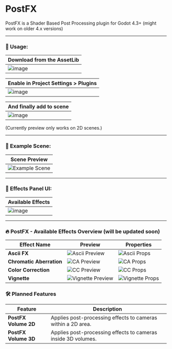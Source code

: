 # PostFX

PostFX is a Shader Based Post Processing plugin for Godot 4.3+ (might work on older 4.x versions)

---

### 🏁 Usage:

| Download from the AssetLib |
|-----------|
| ![image](https://github.com/user-attachments/assets/c6e5ec4f-4c9f-4eff-a608-fbad250f8cec) |

| Enable in Project Settings > Plugins |
|-----------|
| ![image](https://github.com/user-attachments/assets/b0ae2119-888e-4e68-97e8-b50f57c017a6) |


| And finally add to scene |
|-----------|
| ![image](https://github.com/user-attachments/assets/932db706-60c8-43f4-89f4-7eb7f6287cfe) |

(Currently preview only works on 2D scenes.)

---

### 🧪 Example Scene:

| Scene Preview |
|---------------|
| ![Example Scene](https://github.com/user-attachments/assets/cbca59c7-a5a1-4c89-99c5-e77fd5e52bc3) |

---

### 🧩 Effects Panel UI:

| Available Effects |
|------------|
| ![image](https://github.com/user-attachments/assets/5e1e1d59-f036-45b2-9299-87f90f8169bc) |

---


### 🔥 PostFX - Available Effects Overview (will be updated soon)

| Effect Name             | Preview                                                                                       | Properties                                                                                  |
|-------------------------|-----------------------------------------------------------------------------------------------|---------------------------------------------------------------------------------------------|
| **Ascii FX**            | ![Ascii Preview](https://github.com/user-attachments/assets/41b7a9de-372e-4d3c-8ec2-bb7da81bf7a4) | ![Ascii Props](https://github.com/user-attachments/assets/11f8d4a5-4aae-4c48-8079-c0f9e278c045) |
| **Chromatic Aberration**| ![CA Preview](https://github.com/user-attachments/assets/0b318c88-e949-401d-a9c0-18173989c342)  | ![CA Props](https://github.com/user-attachments/assets/a69d8ff9-babd-473f-8363-ae185bfe2d14)    |
| **Color Correction**    | ![CC Preview](https://github.com/user-attachments/assets/35121f75-69f8-4b60-87fc-73754d2d09dd) | ![CC Props](https://github.com/user-attachments/assets/8cfb0f31-1d3d-4484-ab7d-d1e870444ef7)   |
| **Vignette**            | ![Vignette Preview](https://github.com/user-attachments/assets/c7c9c513-32f9-4273-ac67-1f9ef8b0194c) | ![Vignette Props](https://github.com/user-attachments/assets/5c26f9d1-feef-4fdb-b29f-d2771689f276) |


### 🛠️ Planned Features

| Feature                 | Description                                                   |
|-------------------------|---------------------------------------------------------------|
| **PostFX Volume 2D**    | Applies post-processing effects to cameras within a 2D area.  |
| **PostFX Volume 3D**    | Applies post-processing effects to cameras inside 3D volumes. |
